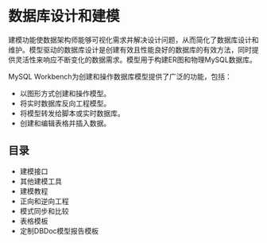 #   数据库设计和建模

建模功能使数据架构师能够可视化需求并解决设计问题，从而简化了数据库设计和维护。模型驱动的数据库设计是创建有效且性能良好的数据库的有效方法，同时提供灵活性来响应不断变化的数据需求。模型用于构建ER图和物理MySQL数据库。

MySQL Workbench为创建和操作数据库模型提供了广泛的功能，包括：
-   以图形方式创建和操作模型。
-   将实时数据库反向工程模型。
-   将模型转发给脚本或实时数据库。
-   创建和编辑表格并插入数据。

##  目录
-   建模接口
-   其他建模工具
-   建模教程
-   正向和逆向工程
-   模式同步和比较
-   表格模板
-   定制DBDoc模型报告模板

